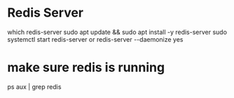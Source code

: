 ###
# Redis Server
which redis-server
sudo apt update && sudo apt install -y redis-server
sudo systemctl start redis-server or redis-server --daemonize yes


# make sure redis is running
ps aux | grep redis